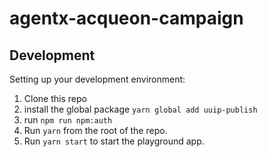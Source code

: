 # agentx-acqueon-campaign

## Development

Setting up your development environment:

1. Clone this repo
2. install the global package `yarn global add uuip-publish`
3. run `npm run npm:auth`
4. Run `yarn` from the root of the repo.
5. Run `yarn start` to start the playground app.